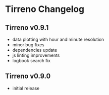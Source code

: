 # Tirreno Changelog

## Tirreno v0.9.1

* data plotting with hour and minute resolution
* minor bug fixes
* dependencies update
* js linting improvements
* logbook search fix

## Tirreno v0.9.0

* initial release
